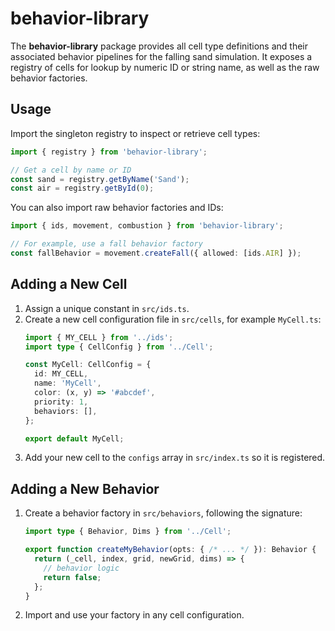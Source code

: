 # behavior-library

The **behavior-library** package provides all cell type definitions and their associated behavior pipelines for the falling sand simulation.  It exposes a registry of cells for lookup by numeric ID or string name, as well as the raw behavior factories.

## Usage

Import the singleton registry to inspect or retrieve cell types:

```ts
import { registry } from 'behavior-library';

// Get a cell by name or ID
const sand = registry.getByName('Sand');
const air = registry.getById(0);
```

You can also import raw behavior factories and IDs:

```ts
import { ids, movement, combustion } from 'behavior-library';

// For example, use a fall behavior factory
const fallBehavior = movement.createFall({ allowed: [ids.AIR] });
```

## Adding a New Cell

1. Assign a unique constant in `src/ids.ts`.
2. Create a new cell configuration file in `src/cells`, for example `MyCell.ts`:
   ```ts
   import { MY_CELL } from '../ids';
   import type { CellConfig } from '../Cell';

   const MyCell: CellConfig = {
     id: MY_CELL,
     name: 'MyCell',
     color: (x, y) => '#abcdef',
     priority: 1,
     behaviors: [],
   };

   export default MyCell;
   ```
3. Add your new cell to the `configs` array in `src/index.ts` so it is registered.

## Adding a New Behavior

1. Create a behavior factory in `src/behaviors`, following the signature:
   ```ts
   import type { Behavior, Dims } from '../Cell';

   export function createMyBehavior(opts: { /* ... */ }): Behavior {
     return (_cell, index, grid, newGrid, dims) => {
       // behavior logic
       return false;
     };
   }
   ```
2. Import and use your factory in any cell configuration.